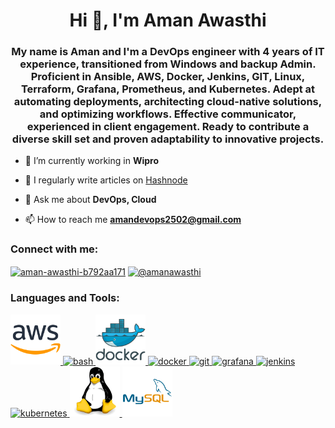 <h1 align="center">Hi 👋, I'm Aman Awasthi</h1>
<h3 align="center">My name is Aman and I'm a DevOps engineer with 4 years of IT experience, transitioned from Windows and backup Admin. Proficient in Ansible, AWS, Docker, Jenkins, GIT, Linux, Terraform, Grafana, Prometheus, and Kubernetes. Adept at automating deployments, architecting cloud-native solutions, and optimizing workflows. Effective communicator, experienced in client engagement. Ready to contribute a diverse skill set and proven adaptability to innovative projects.</h3>

- 🔭 I’m currently working in **Wipro**

- 📝 I regularly write articles on [Hashnode](Hashnode)

- 💬 Ask me about **DevOps, Cloud**

- 📫 How to reach me **amandevops2502@gmail.com**

<h3 align="left">Connect with me:</h3>
<p align="left">
<a href="https://linkedin.com/in/aman-awasthi-b792aa171" target="blank"><img align="center" src="https://raw.githubusercontent.com/rahuldkjain/github-profile-readme-generator/master/src/images/icons/Social/linked-in-alt.svg" alt="aman-awasthi-b792aa171" height="30" width="80" /></a>
<a href="https://hashnode.com/@amanawasthi" target="blank"><img align="center" src="https://raw.githubusercontent.com/rahuldkjain/github-profile-readme-generator/master/src/images/icons/Social/hashnode.svg" alt="@amanawasthi" height="30" width="80" /></a>
</p>

<h3 align="left">Languages and Tools:</h3>
<p align="left"> <a href="https://aws.amazon.com" target="_blank" rel="noreferrer"> <img src="https://raw.githubusercontent.com/devicons/devicon/master/icons/amazonwebservices/amazonwebservices-original-wordmark.svg" alt="aws" width="80" height="80"/> </a> <a href="https://www.gnu.org/software/bash/" target="_blank" rel="noreferrer"> <img src="https://www.vectorlogo.zone/logos/gnu_bash/gnu_bash-icon.svg" alt="bash" width="80" height="80"/> </a> <a href="https://www.docker.com/" target="_blank" rel="noreferrer"> <img src="https://raw.githubusercontent.com/devicons/devicon/master/icons/docker/docker-original-wordmark.svg" alt="docker" width="80" height="80"/> <a href="https://developer.hashicorp.com/terraform" target="_blank" rel="noreferrer"> <img src="https://www.google.com/url?sa=i&url=https%3A%2F%2Ficonduck.com%2Ficons%2F242306%2Fterraform-color&psig=AOvVaw2vF6J0NPPfmzWD5SKYrFsm&ust=1695801357209000&source=images&cd=vfe&opi=89978449&ved=2ahUKEwiO2qi95seBAxWLWmwGHddQDwQQjRx6BAgAEAw" alt="docker" width="80" height="80"/> </a> <a href="https://git-scm.com/" target="_blank" rel="noreferrer"> <img src="https://www.vectorlogo.zone/logos/git-scm/git-scm-icon.svg" alt="git" width="80" height="80"/> </a> <a href="https://grafana.com" target="_blank" rel="noreferrer"> <img src="https://www.vectorlogo.zone/logos/grafana/grafana-icon.svg" alt="grafana" width="80" height="80"/> </a> <a href="https://www.jenkins.io" target="_blank" rel="noreferrer"> <img src="https://www.vectorlogo.zone/logos/jenkins/jenkins-icon.svg" alt="jenkins" width="80" height="80"/> </a> <a href="https://kubernetes.io" target="_blank" rel="noreferrer"> <img src="https://www.vectorlogo.zone/logos/kubernetes/kubernetes-icon.svg" alt="kubernetes" width="80" height="80"/> </a> <a href="https://www.linux.org/" target="_blank" rel="noreferrer"> <img src="https://raw.githubusercontent.com/devicons/devicon/master/icons/linux/linux-original.svg" alt="linux" width="80" height="80"/> </a> <a href="https://www.mysql.com/" target="_blank" rel="noreferrer"> <img src="https://raw.githubusercontent.com/devicons/devicon/master/icons/mysql/mysql-original-wordmark.svg" alt="mysql" width="80" height="80"/> </a> </p>
